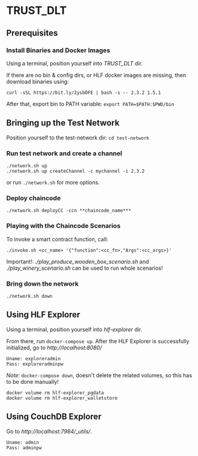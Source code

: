 # TRUST_DLT

## Prerequisites
### Install Binaries and Docker Images
Using a terminal, position yourself into *TRUST_DLT* dir.

If there are no bin & config dirs, or HLF docker images are missing, then download binaries using:

```curl -sSL https://bit.ly/2ysbOFE | bash -s -- 2.3.2 1.5.1```

After that, export bin to PATH variable: ```export PATH=$PATH:$PWD/bin```

## Bringing up the Test Network
Position yourself to the test-network dir: ```cd test-network```


### Run test network and create a channel
```
./network.sh up
./network.sh up createChannel -c mychannel -i 2.3.2
```
or run ``` ./network.sh ``` for more options.

### Deploy chaincode
```
./network.sh deployCC -ccn **chaincode_name***
```
### Playing with the Chaincode Scenarios

To invoke a smart contract function, call:
```
./invoke.sh <cc_name> '{"function":<cc_fn>,"Args":<cc_args>}'
```

Important!: *./play_produce_wooden_box_scenario.sh* and *./play_winery_scenario.sh* can be used to run whole scenarios!

### Bring down the network
```
./network.sh down
```

## Using HLF Explorer

Using a terminal, position yourself into *hlf-explorer* dir.

From there, run ```docker-compose up```.
After the HLF Explorer is successfully initialized, go to *http://localhost:8080/*

```
Uname: exploreradmin
Pass: exploreradminpw
```

*Note*: ```docker-compose down```, doesn't delete the related volumes, so this has to be done manually!

```
docker volume rm hlf-explorer_pgdata
docker volume rm hlf-explorer_walletstore
```

## Using CouchDB Explorer

Go to *http://localhost:7984/_utils/*.

```
Uname: admin
Pass: adminpw
```